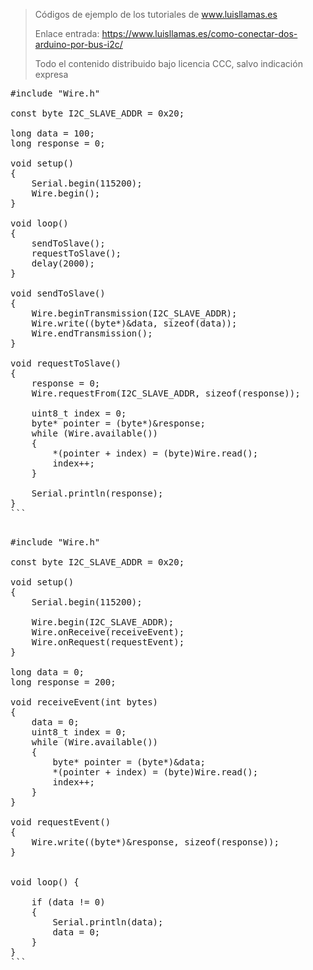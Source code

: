 > Códigos de ejemplo de los tutoriales de www.luisllamas.es
>
> Enlace entrada: https://www.luisllamas.es/como-conectar-dos-arduino-por-bus-i2c/
>
> Todo el contenido distribuido bajo licencia CCC, salvo indicación expresa

<pre class="EnlighterJSRAW" data-enlighter-language="cpp">
#include "Wire.h"

const byte I2C_SLAVE_ADDR = 0x20;

long data = 100;
long response = 0;

void setup()
{
	Serial.begin(115200);
	Wire.begin();
}

void loop()
{
	sendToSlave();
	requestToSlave();
	delay(2000);
}

void sendToSlave()
{
	Wire.beginTransmission(I2C_SLAVE_ADDR);
	Wire.write((byte*)&data, sizeof(data));
	Wire.endTransmission();
}

void requestToSlave()
{
	response = 0;
	Wire.requestFrom(I2C_SLAVE_ADDR, sizeof(response));

	uint8_t index = 0;
	byte* pointer = (byte*)&response;
	while (Wire.available())
	{
		*(pointer + index) = (byte)Wire.read();
		index++;
	}

	Serial.println(response);
}
```

<pre class="EnlighterJSRAW" data-enlighter-language="cpp">
#include "Wire.h"

const byte I2C_SLAVE_ADDR = 0x20;

void setup()
{
	Serial.begin(115200);

	Wire.begin(I2C_SLAVE_ADDR);
	Wire.onReceive(receiveEvent);
	Wire.onRequest(requestEvent);
}

long data = 0;
long response = 200;

void receiveEvent(int bytes)
{
	data = 0;
	uint8_t index = 0;
	while (Wire.available())
	{
		byte* pointer = (byte*)&data;
		*(pointer + index) = (byte)Wire.read();
		index++;
	}
}

void requestEvent()
{
	Wire.write((byte*)&response, sizeof(response));
}


void loop() {

	if (data != 0)
	{
		Serial.println(data);
		data = 0;
	}
}
```